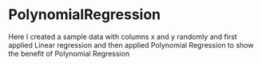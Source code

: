 # PolynomialRegression

Here I created a sample data with columns x and y randomly  and first applied Linear regression and then applied Polynomial Regression to show the benefit of Polynomial Regression

